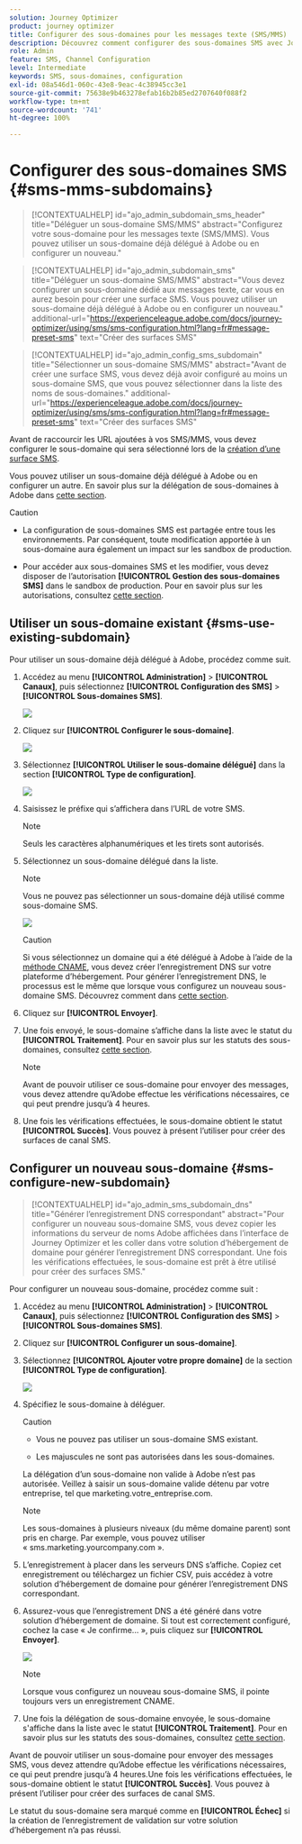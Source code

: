 ```yaml
---
solution: Journey Optimizer
product: journey optimizer
title: Configurer des sous-domaines pour les messages texte (SMS/MMS)
description: Découvrez comment configurer des sous-domaines SMS avec Journey Optimizer
role: Admin
feature: SMS, Channel Configuration
level: Intermediate
keywords: SMS, sous-domaines, configuration
exl-id: 08a546d1-060c-43e8-9eac-4c38945cc3e1
source-git-commit: 75638e9b463278efab16b2b85ed2707640f088f2
workflow-type: tm+mt
source-wordcount: '741'
ht-degree: 100%

---
```


# Configurer des sous-domaines SMS {#sms-mms-subdomains}

>[!CONTEXTUALHELP]
>id="ajo_admin_subdomain_sms_header"
>title="Déléguer un sous-domaine SMS/MMS"
>abstract="Configurez votre sous-domaine pour les messages texte (SMS/MMS). Vous pouvez utiliser un sous-domaine déjà délégué à Adobe ou en configurer un nouveau."

>[!CONTEXTUALHELP]
>id="ajo_admin_subdomain_sms"
>title="Déléguer un sous-domaine SMS/MMS"
>abstract="Vous devez configurer un sous-domaine dédié aux messages texte, car vous en aurez besoin pour créer une surface SMS. Vous pouvez utiliser un sous-domaine déjà délégué à Adobe ou en configurer un nouveau."
>additional-url="https://experienceleague.adobe.com/docs/journey-optimizer/using/sms/sms-configuration.html?lang=fr#message-preset-sms" text="Créer des surfaces SMS"

>[!CONTEXTUALHELP]
>id="ajo_admin_config_sms_subdomain"
>title="Sélectionner un sous-domaine SMS/MMS"
>abstract="Avant de créer une surface SMS, vous devez déjà avoir configuré au moins un sous-domaine SMS, que vous pouvez sélectionner dans la liste des noms de sous-domaines."
>additional-url="https://experienceleague.adobe.com/docs/journey-optimizer/using/sms/sms-configuration.html?lang=fr#message-preset-sms" text="Créer des surfaces SMS"

Avant de raccourcir les URL ajoutées à vos SMS/MMS, vous devez configurer le sous-domaine qui sera sélectionné lors de la [création d’une surface SMS](sms-configuration.md#message-preset-sms).

Vous pouvez utiliser un sous-domaine déjà délégué à Adobe ou en configurer un autre. En savoir plus sur la délégation de sous-domaines à Adobe dans [cette section](../configuration/delegate-subdomain.md).

>[!CAUTION]
>
>* La configuration de sous-domaines SMS est partagée entre tous les environnements. Par conséquent, toute modification apportée à un sous-domaine aura également un impact sur les sandbox de production.
>
>* Pour accéder aux sous-domaines SMS et les modifier, vous devez disposer de l’autorisation **[!UICONTROL Gestion des sous-domaines SMS]** dans le sandbox de production. Pour en savoir plus sur les autorisations, consultez [cette section](../administration/high-low-permissions.md).
>

## Utiliser un sous-domaine existant {#sms-use-existing-subdomain}

Pour utiliser un sous-domaine déjà délégué à Adobe, procédez comme suit.

1. Accédez au menu **[!UICONTROL Administration]** > **[!UICONTROL Canaux]**, puis sélectionnez **[!UICONTROL Configuration des SMS]** > **[!UICONTROL Sous-domaines SMS]**.

   ![](assets/sms_access-subdomains.png)

1. Cliquez sur **[!UICONTROL Configurer le sous-domaine]**.

   ![](assets/sms_set-up-subdomain.png)

1. Sélectionnez **[!UICONTROL Utiliser le sous-domaine délégué]** dans la section **[!UICONTROL Type de configuration]**.

   ![](assets/sms_use-delegated-subdomain.png)

1. Saisissez le préfixe qui sʼaffichera dans lʼURL de votre SMS.

   >[!NOTE]
   >
   >Seuls les caractères alphanumériques et les tirets sont autorisés.

1. Sélectionnez un sous-domaine délégué dans la liste.

   >[!NOTE]
   >
   >Vous ne pouvez pas sélectionner un sous-domaine déjà utilisé comme sous-domaine SMS.

   <!--Capital letters are not allowed in subdomains. TBC by PM-->

   ![](assets/sms_prefix-and-subdomain.png)

   <!--Note that you cannot use multiple delegated subdomains of the same parent domain. For example, if 'marketing1.yourcompany.com' is already delegated to Adobe for your SMS messages, you will not be able to use 'marketing2.yourcompany.com'. However, multi-level subdomains being supported for SMS, you may proceed using a subdomain of 'marketing1.yourcompany.com' (such as 'email.marketing1.yourcompany.com'), or a different parent domain.-->

   >[!CAUTION]
   >
   >Si vous sélectionnez un domaine qui a été délégué à Adobe à l’aide de la [méthode CNAME](../configuration/delegate-subdomain.md#cname-subdomain-delegation), vous devez créer l’enregistrement DNS sur votre plateforme d’hébergement. Pour générer l’enregistrement DNS, le processus est le même que lorsque vous configurez un nouveau sous-domaine SMS. Découvrez comment dans [cette section](#sms-configure-new-subdomain).

1. Cliquez sur **[!UICONTROL Envoyer]**.

1. Une fois envoyé, le sous-domaine s’affiche dans la liste avec le statut du **[!UICONTROL Traitement]**. Pour en savoir plus sur les statuts des sous-domaines, consultez [cette section](../configuration/about-subdomain-delegation.md#access-delegated-subdomains).<!--Same statuses?-->

   >[!NOTE]
   >
   >Avant de pouvoir utiliser ce sous-domaine pour envoyer des messages, vous devez attendre qu’Adobe effectue les vérifications nécessaires, ce qui peut prendre jusqu’à 4 heures.<!--Learn more in [this section](delegate-subdomain.md#subdomain-validation).-->

1. Une fois les vérifications effectuées, le sous-domaine obtient le statut **[!UICONTROL Succès]**. Vous pouvez à présent l’utiliser pour créer des surfaces de canal SMS.

## Configurer un nouveau sous-domaine {#sms-configure-new-subdomain}

>[!CONTEXTUALHELP]
>id="ajo_admin_sms_subdomain_dns"
>title="Générer l’enregistrement DNS correspondant"
>abstract="Pour configurer un nouveau sous-domaine SMS, vous devez copier les informations du serveur de noms Adobe affichées dans l’interface de Journey Optimizer et les coller dans votre solution d’hébergement de domaine pour générer l’enregistrement DNS correspondant. Une fois les vérifications effectuées, le sous-domaine est prêt à être utilisé pour créer des surfaces SMS."

Pour configurer un nouveau sous-domaine, procédez comme suit :

1. Accédez au menu **[!UICONTROL Administration]** > **[!UICONTROL Canaux]**, puis sélectionnez **[!UICONTROL Configuration des SMS]** > **[!UICONTROL Sous-domaines SMS]**.

1. Cliquez sur **[!UICONTROL Configurer un sous-domaine]**.

1. Sélectionnez **[!UICONTROL Ajouter votre propre domaine]** de la section **[!UICONTROL Type de configuration]**.

   ![](assets/sms_add-your-own-subdomain.png)

1. Spécifiez le sous-domaine à déléguer.

   >[!CAUTION]
   >
   >* Vous ne pouvez pas utiliser un sous-domaine SMS existant.
   >
   >* Les majuscules ne sont pas autorisées dans les sous-domaines.

   La délégation d’un sous-domaine non valide à Adobe n’est pas autorisée. Veillez à saisir un sous-domaine valide détenu par votre entreprise, tel que marketing.votre_entreprise.com.

   >[!NOTE]
   >
   >Les sous-domaines à plusieurs niveaux (du même domaine parent) sont pris en charge. Par exemple, vous pouvez utiliser « sms.marketing.yourcompany.com ».

1. L’enregistrement à placer dans les serveurs DNS s’affiche. Copiez cet enregistrement ou téléchargez un fichier CSV, puis accédez à votre solution d’hébergement de domaine pour générer l’enregistrement DNS correspondant.

1. Assurez-vous que l’enregistrement DNS a été généré dans votre solution d’hébergement de domaine. Si tout est correctement configuré, cochez la case « Je confirme... », puis cliquez sur **[!UICONTROL Envoyer]**.

   ![](assets/sms_add-your-own-subdomain-confirm.png)

   >[!NOTE]
   >
   >Lorsque vous configurez un nouveau sous-domaine SMS, il pointe toujours vers un enregistrement CNAME.

1. Une fois la délégation de sous-domaine envoyée, le sous-domaine s&#39;affiche dans la liste avec le statut **[!UICONTROL Traitement]**. Pour en savoir plus sur les statuts des sous-domaines, consultez [cette section](../configuration/about-subdomain-delegation.md#access-delegated-subdomains).<!--Same statuses?-->

Avant de pouvoir utiliser un sous-domaine pour envoyer des messages SMS, vous devez attendre qu’Adobe effectue les vérifications nécessaires, ce qui peut prendre jusqu’à 4 heures.<!--Learn more in [this section](#subdomain-validation).-->Une fois les vérifications effectuées, le sous-domaine obtient le statut **[!UICONTROL Succès]**. Vous pouvez à présent l’utiliser pour créer des surfaces de canal SMS.

Le statut du sous-domaine sera marqué comme en **[!UICONTROL Échec]** si la création de lʼenregistrement de validation sur votre solution dʼhébergement nʼa pas réussi.

